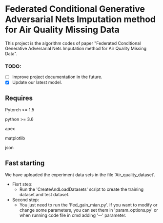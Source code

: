 # Federated Conditional Generative Adversarial Nets Imputation method for Air Quality Missing Data

This project is the algorithm codes of paper "Federated Conditional Generative Adversarial Nets Imputation method for Air Quality Missing Data".

### TODO:
+ [ ] Improve project documentation in the future.
+ [X] Update our latest model.

## Requires 

Pytorch >= 1.5

python >= 3.6

apex 

matplotlib

json


## Fast starting
We have uploaded the experiment data sets in the file 'Air_quality_dataset'. 
+ Fisrt step:
  - Run the 'CreateAndLoadDatasets' script to create the training dataset and test dataset.
+ Second step:
  - You just need to run the 'Fed_gain_mian.py'. If you want to modify or change some parameters, you can set them in 'param_options.py' or when running code file in cmd adding '--' parameter.

